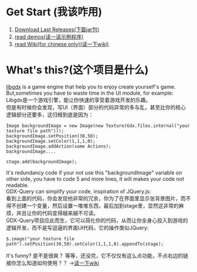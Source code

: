 # Get Start (我该咋用)
1. [Download Last Releases(下载jar包)](https://github.com/dingjibang/GDX-Query/releases/latest)
2. [read demos(读一读示例程序)](https://github.com/dingjibang/GDX-Query/tree/master/src/demo)
3. [read Wiki(for chinese only)(读一下wiki)](https://github.com/dingjibang/GDX-Query/wiki)

# What's this?(这个项目是什么)

[libgdx](https://github.com/libgdx/libgdx) is a game engine that help you to enjoy create yourself's game.<br>
But,sometimes you have to waste time in the UI module, for example:<br>
Libgdx是一个游戏引擎，能让你快速的享受着游戏开发的乐趣。<br>
但是有时候你会发现，写UI（界面）部分的代码异常的多与乱，甚至比你的核心逻辑部分还要多，这归根到底是因为：<br>

    Image backgroundImage = new Image(new Texture(Gdx.files.internal("your texture file path")));
    backgroundImage.setPosition(30,50);
    backgroundImage.setColor(1,1,1,0);
    backgroundImage.addAction(some Actions);
    backgroundImage....
    
    stage.add(backgroundImage);

It's redundancy code if your not use this "backgroundImage" variable on other side, you have to code 5 and more lines, it will makes your code not readable.<br>
GDX-Query can simplify your code, inspiration of JQuery.js:<br>
看到上面的代码，你会发现他非常的冗余，你为了在界面里显示张背景图片，而不得不创建一个变量，然后设置一堆堆东西，最后加到stage里，显然这非常的麻烦，并且让你的代码变得越来越不可读。<br>
GDX-Query项目应此而生，它可以简化你的代码，从而让你全身心投入到游戏的逻辑开发，而不是写逗逼的界面UI代码，它的操作类似JQuery:<br>

    $.image("your texture file path").setPosition(30,50).setColor(1,1,1,0).appendTo(stage);
  
It's funny? 
是不是很爽？
等等，还没完，它不仅仅有这么点功能，不点右边的链接你怎么知道如何使用？？ ->[读一下wiki](https://github.com/dingjibang/GDX-Query/wiki)
